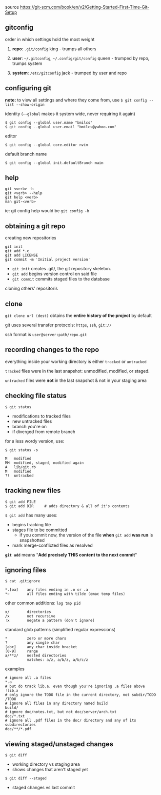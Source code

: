 
source https://git-scm.com/book/en/v2/Getting-Started-First-Time-Git-Setup
## gitconfig 
order in which settings hold the most weight 

  1. **repo**:    `.git/config` king - trumps all others

  1. **user**:    `~/.gitconfig`, `~/.config/git/config` queen - trumped by repo, trumps system

  1. **system**:  `/etc/gitconfig` jack - trumped by user and repo

## configuring git

**note:** to view all settings and where they come from, use ``$ git config --list --show-origin`` 

identity (``--global`` makes it system wide, never requiring it again)

    $ git config --global user.name "bmilcs"
    $ git config --global user.email "bmilcs@yahoo.com"

editor

    $ git config --global core.editor nvim

default branch name

    $ git config --global init.defaultBranch main

## help 

    git <verb> -h
    git <verb> --help
    git help <verb>
    man git-<verb>

ie: git config help would be `git config -h`

## obtaining a git repo

creating new repositories

```git
git init
git add *.c
git add LICENSE
git commit -m 'Initial project version'
```
- `git init` creates .git/, the git repository skeleton.
- `git add` begins version control on said file
- `git commit` commits staged files to the database

cloning others' repositoris

## clone

`git clone url (dest)` obtains the **entire history of the project** by default

git uses several transfer protocols: `https`, `ssh`, `git://`

ssh format is `user@server:path/repo.git`

## recording changes to the repo

everything inside your working directory is either ``tracked`` or ``untracked``

`tracked` files were in the last snapshot: unmodified, modified, or staged.

`untracked` files were **not** in the last snapshot & not in your staging area

## checking file status

    $ git status

- modifications to tracked files 
- new untracked files
- branch you're on
- if diverged from remote branch

for a less wordy version, use: 

    $ git status -s

    M   modified
    MM  modified, staged, modified again
    A   lib/git.rb
    M   modified
    ??  untracked 

## tracking new files

    $ git add FILE
    $ git add DIR     # adds directory & all of it's contents

`$ git add` has many uses:
- begins tracking file
- stages file to be committed 
  - if you commit now, the version of the file **when** `git add` **was run** is snapshotted
- mark merge-conflicted files as resolved

**`git add`** means "**Add precisely THIS content to the next commit**"

## ignoring files

    $ cat .gitignore

    *.[oa]    any files ending in .o or .a
    *~        all files ending with tilde (emac temp files)

other common additions: `log tmp pid`

    x/        directories
    /x        not recursive
    !x        negate a pattern (don't ignore)

standard glob patterns (simplified regular expressions)

    *         zero or more chars
    ?         any single char
    [abc]     any char inside bracket
    [0-9]     range 
    a/**z/    nested directories
              matches: a/z, a/b/z, a/b/c/z

examples

    # ignore all .a files
    *.a
    # but do track lib.a, even though you're ignoring .a files above
    !lib.a
    # only ignore the TODO file in the current directory, not subdir/TODO
    /TODO
    # ignore all files in any directory named build
    build/
    # ignore doc/notes.txt, but not doc/server/arch.txt
    doc/*.txt
    # ignore all .pdf files in the doc/ directory and any of its subdirectories
    doc/**/*.pdf

## viewing staged/unstaged changes

`$ git diff` 
- working directory vs staging area
- shows changes that aren't staged yet

`$ git diff --staged`
- staged changes vs last commit



